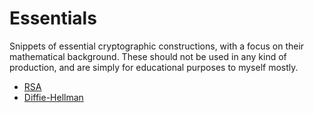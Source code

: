 # Essentials

Snippets of essential cryptographic constructions, with a focus on their mathematical background. These should not be used in any kind of production, and are simply for educational purposes to myself mostly.

- [RSA](./docs/rsa.md)
- [Diffie-Hellman](./docs/diffie-hellman.md)
